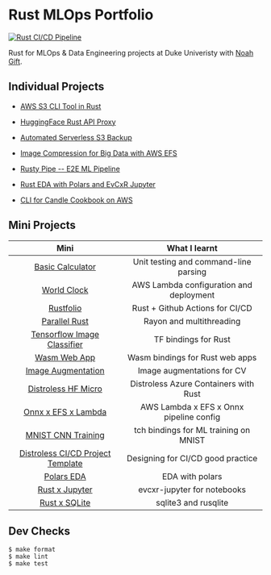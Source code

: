 # Rust MLOps Portfolio

[![Rust CI/CD Pipeline](https://github.com/athletedecoded/rust-mlops/actions/workflows/CICD.yml/badge.svg)](https://github.com/athletedecoded/rust-mlops/actions/workflows/CICD.yml)

Rust for MLOps & Data Engineering projects at Duke Univeristy with [Noah Gift](https://github.com/noahgift).

## Individual Projects

* [AWS S3 CLI Tool in Rust](https://github.com/athletedecoded/rust-s3-cli)

* [HuggingFace Rust API Proxy](https://github.com/athletedecoded/hf-micro)

* [Automated Serverless S3 Backup](https://github.com/athletedecoded/s3-backup)

* [Image Compression for Big Data with AWS EFS](https://github.com/athletedecoded/img-compress)

* [Rusty Pipe -- E2E ML Pipeline](https://github.com/athletedecoded/rusty-pipe)

* [Rust EDA with Polars and EvCxR Jupyter](https://github.com/athletedecoded/rusty-ds)

* [CLI for Candle Cookbook on AWS](https://github.com/athletedecoded/aws-candle)


## Mini Projects

| Mini                            | What I learnt                         |
|:-------------:                      |:----:                                 |
| [Basic Calculator](./calculator)   | Unit testing and command-line parsing |
| [World Clock](./worldclock)   | AWS Lambda configuration and deployment |
| [Rustfolio](https://github.com/athletedecoded/rustfolio)   | Rust + Github Actions for CI/CD |
| [Parallel Rust](./parallel)   | Rayon and multithreading |
| [Tensorflow Image Classifier](./tf-rust)   | TF bindings for Rust |
| [Wasm Web App](./wasm)   | Wasm bindings for Rust web apps |
| [Image Augmentation](./img-aug)   | Image augmentations for CV |
| [Distroless HF Micro](https://github.com/athletedecoded/hf-micro)   | Distroless Azure Containers with Rust |
| [Onnx x EFS x Lambda](./onnx-aws)   | AWS Lambda x EFS x Onnx pipeline config|
| [MNIST CNN Training](./mnist)   | tch bindings for ML training on MNIST|
| [Distroless CI/CD Project Template](https://github.com/athletedecoded/rust-distro-cicd)   | Designing for CI/CD good practice |
| [Polars EDA](./polars-eda)   | EDA with polars |
| [Rust x Jupyter](./rust-jupyter)   | evcxr-jupyter for notebooks |
| [Rust x SQLite](./rust-sql)   | sqlite3 and rusqlite |


## Dev Checks

```
$ make format
$ make lint
$ make test
```